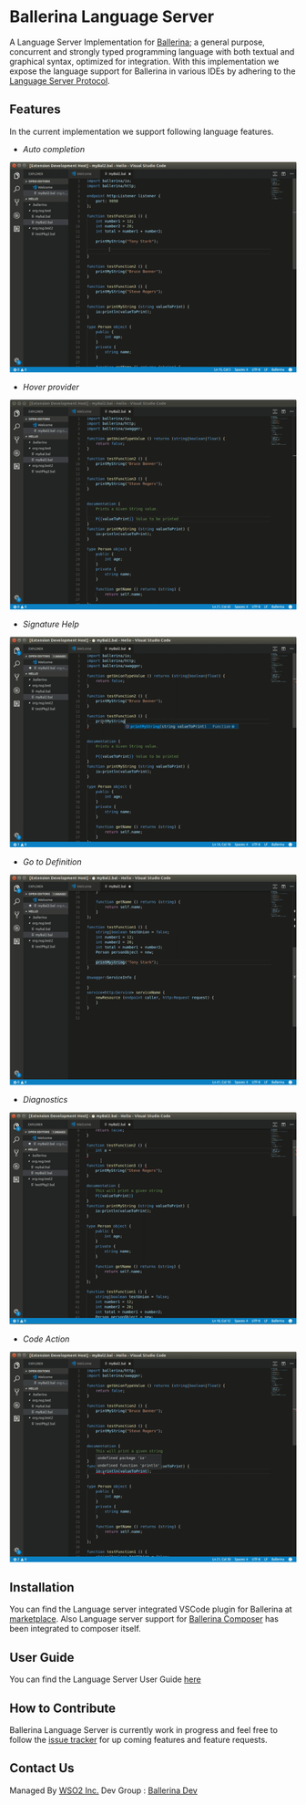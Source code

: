 # Ballerina Language Server

A Language Server Implementation for [Ballerina](https://ballerina.io/); a general purpose, concurrent and strongly typed programming language with both textual and graphical syntax, optimized for integration. With this implementation we expose the language support for Ballerina in various IDEs by adhering to the [Language Server Protocol](https://microsoft.github.io/language-server-protocol/).

## Features
In the current implementation we support following language features.
 * *Auto completion*
 
 ![alt text](./docs/images/endpointActions.gif?raw=true "Auto Completion")
 * *Hover provider*
 
 ![alt text](./docs/images/hover.gif?raw=true "Hover Provider")
 * *Signature Help*
 
 ![alt text](./docs/images/SignatureHelp.gif?raw=true "Signature Help")
 * *Go to Definition*
 
 ![alt text](./docs/images/GotoDef.gif?raw=true "Go to Definition")
 * *Diagnostics*
 
 ![alt text](./docs/images/semanticsAndSyntactics.gif?raw=true "Diagnostics")
 
  * *Code Action*
  
  ![alt text](./docs/images/addImport.gif?raw=true "Diagnostics")
 
## Installation
You can find the Language server integrated VSCode plugin for Ballerina at [marketplace](https://marketplace.visualstudio.com/items?itemName=ballerina.ballerina). Also Language server support for [Ballerina Composer](https://github.com/ballerina-platform/ballerina-lang/tree/master/composer) has been integrated to composer itself.

## User Guide
You can find the Language Server User Guide [here](https://github.com/ballerina-platform/ballerina-lang/blob/master/language-server/docs/UserGuide.md)

## How to Contribute
Ballerina Language Server is currently work in progress and feel free to follow the [issue tracker](https://github.com/ballerina-platform/ballerina-lang/issues?q=is%3Aopen+is%3Aissue+label%3AComponent%2FLanguageServer) for up coming features and feature requests.

## Contact Us
Managed By [WSO2 Inc.](https://wso2.com/)
Dev Group : [Ballerina Dev](https://groups.google.com/forum/#!forum/ballerina-dev)
